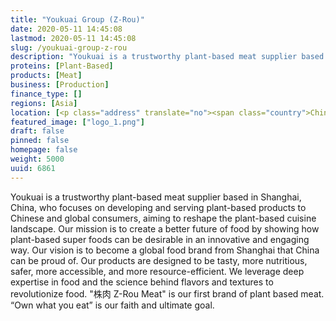 ```yaml
---
title: "Youkuai Group (Z-Rou)"
date: 2020-05-11 14:45:08
lastmod: 2020-05-11 14:45:08
slug: /youkuai-group-z-rou
description: "Youkuai is a trustworthy plant-based meat supplier based in Shanghai, China, who focuses on developing and serving plant-based products to Chinese and global consumers, aiming to reshape the plant-based cuisine landscape. Our mission is to create a better future of food by showing how plant-based super foods can be desirable in an innovative and engaging way. Our vision is to become a global food brand from Shanghai that China can be proud of. Our products are designed to be tasty, more nutritious, safer, more accessible, and more resource-efficient."
proteins: [Plant-Based]
products: [Meat]
business: [Production]
finance_type: []
regions: [Asia]
location: [<p class="address" translate="no"><span class="country">China</span></p>]
featured_image: ["logo_1.png"]
draft: false
pinned: false
homepage: false
weight: 5000
uuid: 6861
---
```

<p>Youkuai is a trustworthy plant-based meat supplier based in Shanghai, China, who focuses on developing and serving plant-based products to Chinese and global consumers, aiming to reshape the plant-based cuisine landscape. Our mission is to create a better future of food by showing how plant-based super foods can be desirable in an innovative and engaging way. Our vision is to become a global food brand from Shanghai that China can be proud of. Our products are designed to be tasty, more nutritious, safer, more accessible, and more resource-efficient. We leverage deep expertise in food and the science behind flavors and textures to revolutionize food. "株肉 Z-Rou Meat" is our first brand of plant based meat. “Own what you eat” is our faith and ultimate goal.</p>
